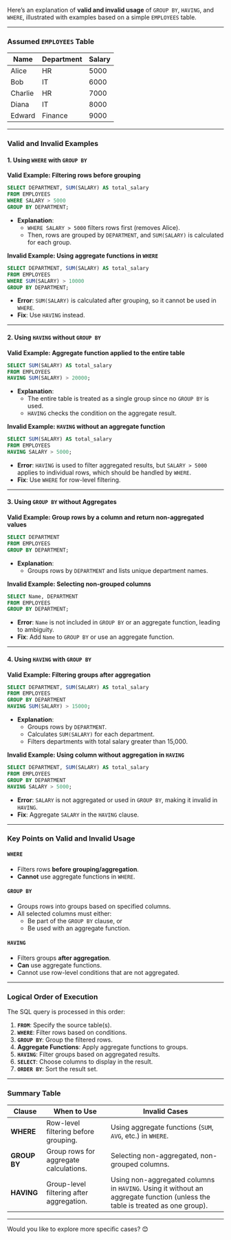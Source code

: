 Here’s an explanation of **valid and invalid usage** of `GROUP BY`, `HAVING`, and `WHERE`, illustrated with examples based on a simple `EMPLOYEES` table.

---

### **Assumed `EMPLOYEES` Table**
| Name      | Department | Salary |
|-----------|------------|--------|
| Alice     | HR         | 5000   |
| Bob       | IT         | 6000   |
| Charlie   | HR         | 7000   |
| Diana     | IT         | 8000   |
| Edward    | Finance    | 9000   |

---

### **Valid and Invalid Examples**
#### **1. Using `WHERE` with `GROUP BY`**

**Valid Example: Filtering rows before grouping**
```sql
SELECT DEPARTMENT, SUM(SALARY) AS total_salary
FROM EMPLOYEES
WHERE SALARY > 5000
GROUP BY DEPARTMENT;
```
- **Explanation**:
  - `WHERE SALARY > 5000` filters rows first (removes Alice).
  - Then, rows are grouped by `DEPARTMENT`, and `SUM(SALARY)` is calculated for each group.

**Invalid Example: Using aggregate functions in `WHERE`**
```sql
SELECT DEPARTMENT, SUM(SALARY) AS total_salary
FROM EMPLOYEES
WHERE SUM(SALARY) > 10000
GROUP BY DEPARTMENT;
```
- **Error**: `SUM(SALARY)` is calculated after grouping, so it cannot be used in `WHERE`.
- **Fix**: Use `HAVING` instead.

---

#### **2. Using `HAVING` without `GROUP BY`**

**Valid Example: Aggregate function applied to the entire table**
```sql
SELECT SUM(SALARY) AS total_salary
FROM EMPLOYEES
HAVING SUM(SALARY) > 20000;
```
- **Explanation**:
  - The entire table is treated as a single group since no `GROUP BY` is used.
  - `HAVING` checks the condition on the aggregate result.

**Invalid Example: `HAVING` without an aggregate function**
```sql
SELECT SUM(SALARY) AS total_salary
FROM EMPLOYEES
HAVING SALARY > 5000;
```
- **Error**: `HAVING` is used to filter aggregated results, but `SALARY > 5000` applies to individual rows, which should be handled by `WHERE`.
- **Fix**: Use `WHERE` for row-level filtering.

---

#### **3. Using `GROUP BY` without Aggregates**

**Valid Example: Group rows by a column and return non-aggregated values**
```sql
SELECT DEPARTMENT
FROM EMPLOYEES
GROUP BY DEPARTMENT;
```
- **Explanation**:
  - Groups rows by `DEPARTMENT` and lists unique department names.

**Invalid Example: Selecting non-grouped columns**
```sql
SELECT Name, DEPARTMENT
FROM EMPLOYEES
GROUP BY DEPARTMENT;
```
- **Error**: `Name` is not included in `GROUP BY` or an aggregate function, leading to ambiguity.
- **Fix**: Add `Name` to `GROUP BY` or use an aggregate function.

---

#### **4. Using `HAVING` with `GROUP BY`**

**Valid Example: Filtering groups after aggregation**
```sql
SELECT DEPARTMENT, SUM(SALARY) AS total_salary
FROM EMPLOYEES
GROUP BY DEPARTMENT
HAVING SUM(SALARY) > 15000;
```
- **Explanation**:
  - Groups rows by `DEPARTMENT`.
  - Calculates `SUM(SALARY)` for each department.
  - Filters departments with total salary greater than 15,000.

**Invalid Example: Using column without aggregation in `HAVING`**
```sql
SELECT DEPARTMENT, SUM(SALARY) AS total_salary
FROM EMPLOYEES
GROUP BY DEPARTMENT
HAVING SALARY > 5000;
```
- **Error**: `SALARY` is not aggregated or used in `GROUP BY`, making it invalid in `HAVING`.
- **Fix**: Aggregate `SALARY` in the `HAVING` clause.

---

### **Key Points on Valid and Invalid Usage**

#### **`WHERE`**
- Filters rows **before grouping/aggregation**.
- **Cannot** use aggregate functions in `WHERE`.

#### **`GROUP BY`**
- Groups rows into groups based on specified columns.
- All selected columns must either:
  - Be part of the `GROUP BY` clause, or
  - Be used with an aggregate function.

#### **`HAVING`**
- Filters groups **after aggregation**.
- **Can** use aggregate functions.
- Cannot use row-level conditions that are not aggregated.

---

### **Logical Order of Execution**
The SQL query is processed in this order:
1. **`FROM`**: Specify the source table(s).
2. **`WHERE`**: Filter rows based on conditions.
3. **`GROUP BY`**: Group the filtered rows.
4. **Aggregate Functions**: Apply aggregate functions to groups.
5. **`HAVING`**: Filter groups based on aggregated results.
6. **`SELECT`**: Choose columns to display in the result.
7. **`ORDER BY`**: Sort the result set.

---

### **Summary Table**
| Clause       | When to Use                                                                                          | Invalid Cases                                                                                                                                 |
|--------------|-----------------------------------------------------------------------------------------------------|----------------------------------------------------------------------------------------------------------------------------------------------|
| **WHERE**    | Row-level filtering before grouping.                                                                | Using aggregate functions (`SUM`, `AVG`, etc.) in `WHERE`.                                                                                   |
| **GROUP BY** | Group rows for aggregate calculations.                                                              | Selecting non-aggregated, non-grouped columns.                                                                                               |
| **HAVING**   | Group-level filtering after aggregation.                                                            | Using non-aggregated columns in `HAVING`. Using it without an aggregate function (unless the table is treated as one group).                 |

---

Would you like to explore more specific cases? 😊
